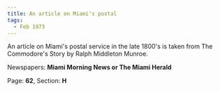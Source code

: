 ```yaml
---  
title: An article on Miami's postal  
tags:  
  - Feb 1973  
---  
```

  
An article on Miami's postal service in the late 1800's is taken from The Commodore's Story by Ralph Middleton Munroe.  
  
Newspapers: **Miami Morning News or The Miami Herald**  
  
Page: **62**, Section: **H** 
